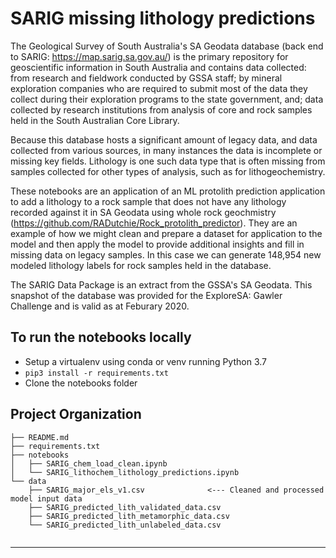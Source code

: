SARIG missing lithology predictions 
==============================


The Geological Survey of South Australia's SA Geodata database (back end to SARIG: https://map.sarig.sa.gov.au/) is the primary repository for geoscientific information in South Australia and contains data collected: from research and fieldwork conducted by GSSA staff; by mineral exploration companies who are required to submit most of the data they collect during their exploration programs to the state government, and; data collected by research institutions from analysis of core and rock samples held in the South Australian Core Library.  

Because this database hosts a significant amount of legacy data, and data collected from various sources, in many instances the data is incomplete or missing key fields. Lithology is one such data type that is often missing from samples collected for other types of analysis, such as for lithogeochemistry.

These notebooks are an application of an ML protolith prediction application to add a lithology to a rock sample that does not have any lithology recorded
against it in SA Geodata using whole rock geochmistry (https://github.com/RADutchie/Rock_protolith_predictor). They are an example of how we might clean and prepare a dataset for application to the model and then apply the model to provide additional insights and fill in missing data on legacy samples. In this case we can generate 148,954 new modeled lithology labels for rock samples held in the database.

The SARIG Data Package is an extract from the GSSA's SA Geodata. This snapshot of the database was provided for the ExploreSA: Gawler Challenge and is valid as at Feburary 2020.

To run the notebooks locally
------------
* Setup a virtualenv using conda or venv running Python 3.7
* `pip3 install -r requirements.txt` 
* Clone the notebooks folder

Project Organization
------------

    ├── README.md
    ├── requirements.txt  
    ├── notebooks
    │   ├── SARIG_chem_load_clean.ipynb      
    │   └── SARIG_lithochem_lithology_predictions.ipynb
    └── data              
        ├── SARIG_major_els_v1.csv              <--- Cleaned and processed model input data
        ├── SARIG_predicted_lith_validated_data.csv   
        ├── SARIG_predicted_lith_metamorphic_data.csv           
        └── SARIG_predicted_lith_unlabeled_data.csv
           
    
--------
